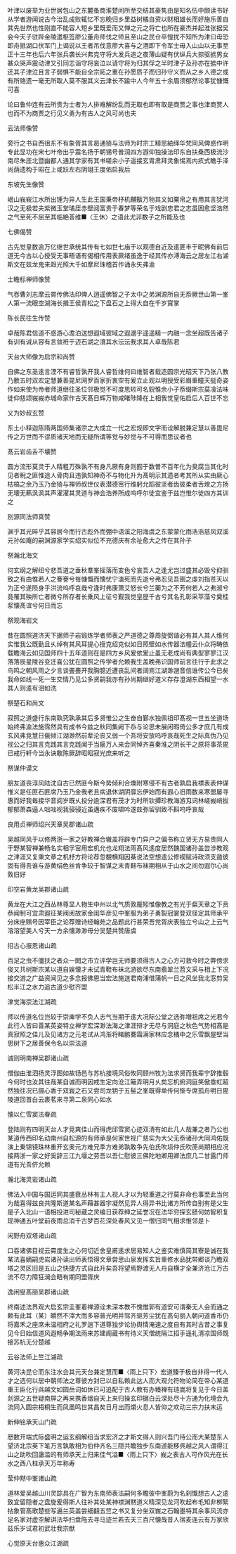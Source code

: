 <!-- { "loadSidebar": true } -->
叶津以废举为业世居包山之东麓蚤商淮楚间所至交结其豪隽由是知名伍中颇读书好从学者游闻说古今治乱成败辄忆不忘晚归乡里益树橘自资以财相雄长而好施乐善自其先世然也性刚直不能容人短乡里既爱而又惮之元之将亡也所在豪杰并起淮张据吴会今天子驻跸金陵遣枢签廖公董舟师伐之师且至山之民仓卒惶扰不知所为津曰毋恐即舟抵湖口伏军门上谒说以王者吊伐意廖大喜与之酒即下令军士毋入山山以无事至正十三年也后六年张兵袭长兴弗克守将大发兵追之夜薄山疑有伏纵兵大掠驱掳男女甚众哭声震动津又引同志诣守将哀泣以请守将为归其俘之半时津子及孙亦在掳中许还其子津泣且言子弱惧不能自全宗祏之重在孙愿质子而归孙守义而从之乡人德之或有所赂遗一毫无所取人莫不服其义云津长不踰中人今年五十余眉须郁然论事犹慷慨可喜

论曰鲁仲连有云所贵为士者为人排难解纷乱而无取也即有取是商贾之事也津商贾人也而不为商贾之行见义勇为有古人之风可尚也夫

云法师像赞

旁行之书自西徂东不有象胥其言曷通猗与法师为时宗工精思紬绎华梵同风俾惑作明专此显功在宋七叶帝出乎震名扬于朝锡号普润四方遐仰独操法印东自扶桑西极流沙南尽朱厓北暨幽都人通其学家有其书嗟余小子遥接玄胄肃拜灵象惕焉内疚式瞻手泽尚荫遗构于昭在上或跃左右阴翊王度佑启我后

东坡先生像赞

岷山峩峩江水所出锺为异人生此王国秉帝杼机黼黻万物其文如粟帛之有用其言犹河汉之无极若夫紫微玉堂璚厓赤壁阅富贵于春梦等荣名于戏剧忠君之志虽困愈坚浩然之气至死不屈至其临絶荅维■〈王休〉之语此尤非数子之所能及也

七佛偈赞

古先觉皇数逾万亿继世承统其传有七如世七庙于以观德自近及逺匪丰于昵佛有前后道无今古以心授受无事晤语有偈相传用表厥绪虽逸于经其传亦溥海云之居左江右湖斯文在兹龙鬼来趋光照大千如摩尼珠稽首作诵永矢弗渝

士瞻标禅师像赞

气吞曹刘志摩云霄传佛法印俾人逍遥佛智之子太中之弟渊源所自无忝厥世山第一峯人第一流眼空湖海长揖王侯青松之下盘石之上得大自在千岁寳掌

陈长民往生传赞

卓哉陈君信道不惑游心澹泊送想遐域彼域之遐邈乎遥遥精一内融一念坐超既告诸子有训有诫从容有言敛袵于迈石湖之濆其水沄沄我求其人卓哉陈君

天台大师像为启宗和尚赞

自佛之东圣逺言湮不有睿哲孰开我人睿哲维何曰维智者载造圆宗光昭天下乃张八教乃敷五时双宏定慧兼善毘尼网罗百家折衷空有爰立止观以明授受彩眉重瞳天挺奇姿作如来使为帝者师道继往圣位邻极觉不可度思矧可名貎惟余小子忝缀斯宗莫飡法味徒仰慈颂峩峩赤城命家作古天髙日辉万物咸睹陟降在上相我觉皇佑启后人百世不忘

又为妙叔玄赞

东土小释迦陈隋两国师集诸宗之大成立一代之宏规即文字而诠解脱兼定慧以善毘尼传之万世而不谬质诸天地而无疑所谓等觉与妙觉与不可得而思议者也

髙云岩齿舌不壊赞

圆方流形莫灵于人精粗万殊孰不有身凡厥有身则囿于数曽不百年化为臭腐当其化时见者睨之匪惟途人骨肉且违孰知神奇不与物化升为髙明示其遗者考其所从实由厥心枯槁之余乃玉乃金猗与禅师叔世仪表潜德宻行维躬允蹈彼坚者齿彼柔者舌燎之方扬无壊无爇沨沨其声濯濯其灵道与神会浩养所成呜呼尔徒宜鉴于兹岂惟尔徒四方其训之

别源同法师真赞

渊乎其光晬乎其容居今而行古彪外而弸中语溪之阳海虞之东蒙蒙化雨浩浩慈风双溪元孙如庵的嗣渊源家学实绍实似位不充德庆有余祉愈大之传在其孙子

祭瀚北海文

何玄纲之解纽兮悲吾道之垂秋羣峯摇落而变色兮哀吾人之逢尤岂过盛其必毁兮抑驯致之有由惟若人之謇謇兮毎慷慨而懐忧宁溘死而先逝兮弗忍见吾圉之虔刘指苍天以为正兮遂陨身乎洪流呜呼哀哉兮逢时弗康萧艾怒长兮兰蘅为之不芳何若人之弗淑兮竟罹其殃所亡者微兮所存者长乗风上征兮觐我觉皇歴千古兮其名孔彰采苹藻兮奠桂浆懐髙谊兮何日而忘

祭观海岩文

昔在圆照道济天下据师子岩锻炼学者师表之严道德之尊周旋弼谐必有其人其人维何实惟我公既勤且乆绰有其风耳提心授克绍克似如日照壁如水传器法幢云仆众将畴依载瞻海云如见国师四十五年道则在是四方乡风爰依爰止虽无老成尚有典型寥寥江汉落落辰星陵谷变迁喜公犹在圆照之传学者允赖我生盖晚弗识国师前言往行于此求之鸟鸣之朝风雨之夕言谈亹亹开我胸臆近遭丧乱间者阔焉江湖渺邈音信谁传公今已矣我命如线一死一生交情乃见公多贤嗣我亦有孙尚期继好道义存存澄湖东西相望一水其人则逺有泪如洗

祭楚石和尚文

寂照之道盛行东南孰究孰承其后多贤惟公之生奋自鄞水独佩祖印髙视一世五坐道场始终弗渝法施霈然具有成书今兹之秋同集阙下忝与论思未展闲暇倚公多才庶几有成玄风弗竞慧日俄倾江湖渺然前辈沦丧又弱一个吾将安放呜呼哀哉死生之际真伪乃见视公之归其言克践其言克践闻于当扆万人来会同悼齐喜秦淮之阴长干之原将事茶毘已戒行轩今当永诀敢陈厥辞昭昭寂光庶来听之

祭谋仲谟文

朋友道丧淳风陆沈自古已然匪今斯今势倾利合燠附寒侵不有古者孰启我襟表表仲谋惟义是任匪石匪席乃玉乃金我老且病退休湖阴靡忘伊始而有遐心旧雨数来寒盟屡寻惠而好我毎接华音阅岁既乆投分逾深君有茂才为时所钦撢珍教海游刄词林嵯峩峭拔郁郁萧森逼人咄咄视我骎骎近虽遘疾不废啸吟遂兹弥留驯致不斟呜呼哀哉

良用贞禅师绍兴天章吴郡诸山疏

吴越同风于以修两浙一家之好教禅合辙盖将辟专门异户之偏书称立贤无方易贵同人于野某智禅兼畅名实相孚宻用宏机允也龙翔法雨髙风逺度居然魏国诸孙盖尝涉教观之津涯又复秉文章之机杼方将论荐忽覩横翔因棊说法空想逺公修褉赋诗政须支遁彼固有得吾谁与游黄绢色丝肯争较于智谋之末青鞋布袜期相从于山水之间勿遐尔心尚敦旧好

印空岩黄龙吴郡诸山疏

黄龙在大江之西丛林尊显人物生中州以北气质敦龎矧惟像教之有光于粲天章之下贲恭闻制可宜肃遐征某阀阅故家金闺华彦见中峯服为弟子勇裂冠裳登双径定其师承平分床座赐号因宰臣之论荐赠诗经翰苑之品题此行甚荣吾党胥庆表独立兮山之上云气溶溶望美人兮天一方余懐渺渺毋分吴楚共赞唐虞

招古心报恩诸山疏

百足之虫不僵扶之者众一閧之市立评学岂无师要须得古人之心方可救今时之弊傍求俊又共树斯宗某以道自娱懐才未试青鞋布袜北游欲尽东南翡翠兰苕文采与相上下况接交游之广益资闻见之多念报佛恩当宏法施送君南浦借蒲帆一日之风坐我北窓剪吴松半江之水力追古道少慰齐盟

津觉海崇法江湖疏

师以传道名位岂较于崇庳学不负人志气当期于逺大况际公堂之选弥増祖席之光君今此行人皆曰善某英姿特立禅学宏深渺法海之津涯辩才无尽与洞庭之秋色气势相髙是真寂照之佳儿及见诸方之元老试从鸿渐将睹鹏鶱霜满家林应念橘中之乐雪飘屋壁当思树下之居善保令名以崇法道

诚则明南禅吴郡诸山疏

僧伽由淮泗扬灵浮图如故钖邑与苏杭接境风俗攸同顾州牧为法求贤而我辈宁辞推毂今何时也汝其往哉某自诚而明因戒生定向沧江簸弄明月乆矣忘机俯洞庭笑傲埀虹超然独往况已摄心香于双峩之石又尝司龙钥于五髻之峯既得单传何惭专席孤舟明日毘陵道回首白云裹茗来寻第二泉同心如水

懐以仁雪窦法眷疏

登陆则有四明天台人才竞爽佳山而得虎邱雪窦心迹双清有如此几人哉兼之者乃公也某道传西印名动南州自松源的有师承是何家世视广慈实为大父无忝诸孙大同鸿佑既演上乗锦镜珠林重开玄奥元方难兄季方难弟孰敢争先伯氏吹埙仲氏吹箎尚期相应况接两浙一家之好奚辞三江九堰之劳吾以吾仁慰彼三佛陀地卿用卿法庶几二甘露门师道有光吾侪允赖

瀚北海灵岩诸山疏

佛法入中国与国运同其盛衰丛林有主人视人才以为轻重道之行莫非命也事至此当何为哉喜得兹良共隆斯道某名声藉甚器宇凝然见异人得异书比诸方所传自别有是父生是子入北山一语相投进司秘蔵之灵编日获荐绅之延誉况在法华穷探玄赜何妨智积复现神通五叶堂前夜雨总消千古梦百花深处春风又见一僧归同气相求惟邻是卜

闲野舟双塔诸山疏

口吞诸佛目视云霄度生之心何切近舍皇甫逺求居易知人之鉴实难慎简其寮是诚在我某法喜嫡嗣虎岩诸孙读出师表悟得文章尝思山泉发挥玄旨重修水品犹带郷谈乃瞻双塔之灵区旧是五山之快捷方式自此升矣吾将望焉野渡无人舟自横才全兼济沧江万古流不尽力障狂澜会晤有期同盟胥庆

逸闲叟髙丽吴郡诸山疏

终南述法界观大启玄宗圭峯着禅源诠未深本教不愧惟郭有道安可谓秦无人会而通之赖有此耳（某）皭然不滓大而多容普光明并驾齐驱芳尘犹在髙句丽入朝问道香币仍将嘉禾之座席未温相府之礼罗遄下道尊独步论协舆情淹速之度自有其时古昔之事复见今日始信道风遐畅争期法雨来苏建阁蔵书有待义天僧统隔江招手遥礼清凉国师既接苏杭无分楚越

云谷法师上竺江湖疏

黄河决昆仑而东注水会其元天台兼定慧而■〈雨上只下〉宏道臻于极自非得一代人才之选何以居中朝师法之尊彼方封已以自私赖此达人而大观允符物论简在帝心某道重王臣化行呉越文如圆岳词如休已可追配于古人教有办臻禅有琏嵩将复见于今日盖剡源之五世疑南屏之再来携香烟自天上来归操玄印据白云深处尽十方通为化境会九流同入圆宗梧桐生而凤凰鸣世其昌矣日月出而爝火息人皆仰之欢动三宗力扶末运

新伸铭承天山门疏

厯数开端式际盛明之运玄纲解纽当求宏济之才斯文得人则兴吾门待公而大某楚东人望济北宗英下笔万言孰敢相为伯仲齐名三隠共瞻独步东南道能移呉越之风人谓得江山之助吹回蛊滥的有师承天上归来佳气溢■〈雨上只下〉峩之表古人可作风光在长水之西八柱承天万年称寿

莹仲黙中峯诸山疏

道林爱吴越山川灵踪具在广智为东南师表法嗣何多瞻彼中峯蔚为名刹慨想古人之逺致宜留隠者之盘旋爰得斯人往补其处某神襟渊黙道义精深见龙河吹起布毛知非栁絮拈象管髙歌楚些写遍兰英盖尝细翻五竺之书又复分坐双峩之石翰墨特其余事风流亦足名家对虚空解讲法华扫盘陁去寻马迹兰若去天三百尺懐哉昔人宿麦连云有万家欣兹乐岁试君初武壮我宗猷

心觉原天台惠众江湖疏


